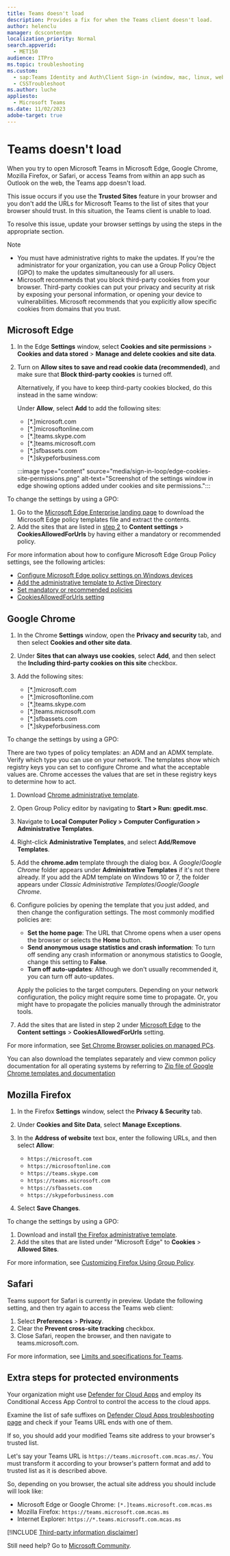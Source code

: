 ```yaml
---
title: Teams doesn't load
description: Provides a fix for when the Teams client doesn't load.
author: helenclu
manager: dcscontentpm
localization_priority: Normal
search.appverid: 
  - MET150
audience: ITPro
ms.topic: troubleshooting
ms.custom: 
  - sap:Teams Identity and Auth\Client Sign-in (window, mac, linux, web)
  - CSSTroubleshoot
ms.author: luche
appliesto: 
  - Microsoft Teams
ms.date: 11/02/2023
adobe-target: true
---
```


# Teams doesn't load

When you try to open Microsoft Teams in Microsoft Edge, Google Chrome, Mozilla Firefox, or Safari, or access Teams from within an app such as Outlook on the web, the Teams app doesn't load.

This issue occurs if you use the **Trusted Sites** feature in your browser and you don't add the URLs for Microsoft Teams to the list of sites that your browser should trust. In this situation, the Teams client is unable to load.

To resolve this issue, update your browser settings by using the steps in the appropriate section.

> [!NOTE]  
>
> - You must have administrative rights to make the updates. If you're the administrator for your organization, you can use a Group Policy Object (GPO) to make the updates simultaneously for all users.
> - Microsoft recommends that you block third-party cookies from your browser. Third-party cookies can put your privacy and security at risk by exposing your personal information, or opening your device to vulnerabilities. Microsoft recommends that you explicitly allow specific cookies from domains that you trust.

## Microsoft Edge

1. In the Edge **Settings** window, select **Cookies and site permissions** > **Cookies and data stored** > **Manage and delete cookies and site data**.
2. Turn on **Allow sites to save and read cookie data (recommended)**, and make sure that **Block third-party cookies** is turned off.

   Alternatively, if you have to keep third-party cookies blocked, do this instead in the same window:

   Under **Allow**, select **Add** to add the following sites:

    - [*.]microsoft.com
    - [*.]microsoftonline.com
    - [*.]teams.skype.com
    - [*.]teams.microsoft.com
    - [*.]sfbassets.com
    - [*.]skypeforbusiness.com

    :::image type="content" source="media/sign-in-loop/edge-cookies-site-permissions.png" alt-text="Screenshot of the settings window in edge showing options added under cookies and site permissions.":::

To change the settings by using a GPO:

1. Go to the [Microsoft Edge Enterprise landing page](https://aka.ms/EdgeEnterprise) to download the Microsoft Edge policy templates file and extract the contents.
2. Add the sites that are listed in [step 2](/deployedge/configure-microsoft-edge#2-set-mandatory-or-recommended-policies) to **Content settings** > **CookiesAllowedForUrls** by having either a mandatory or recommended policy.

For more information about how to configure Microsoft Edge Group Policy settings, see the following articles:

- [Configure Microsoft Edge policy settings on Windows devices](/deployedge/configure-microsoft-edge)
- [Add the administrative template to Active Directory](/deployedge/configure-microsoft-edge#add-the-administrative-template-to-active-directory)
- [Set mandatory or recommended policies](/deployedge/configure-microsoft-edge#2-set-mandatory-or-recommended-policies) 
- [CookiesAllowedForUrls setting](/deployedge/microsoft-edge-policies#cookiesallowedforurls)

## Google Chrome

1. In the Chrome **Settings** window, open the **Privacy and security** tab, and then select **Cookies and other site data**.
2. Under **Sites that can always use cookies**, select **Add**, and then select the **Including third-party cookies on this site** checkbox.
3. Add the following sites:

    - [*.]microsoft.com
    - [*.]microsoftonline.com
    - [*.]teams.skype.com
    - [*.]teams.microsoft.com
    - [*.]sfbassets.com
    - [*.]skypeforbusiness.com

To change the settings by using a GPO:

There are two types of policy templates: an ADM and an ADMX template. Verify which type you can use on your network. The templates show which registry keys you can set to configure Chrome and what the acceptable values are. Chrome accesses the values that are set in these registry keys to determine how to act.

1. Download [Chrome administrative template](https://enterprise.google.com/chrome/chrome-browser/#download).
2. Open Group Policy editor by navigating to **Start > Run: gpedit.msc**.
3. Navigate to **Local Computer Policy > Computer Configuration > Administrative Templates**.
4. Right-click **Administrative Templates**, and select **Add/Remove Templates**.
5. Add the **chrome.adm** template through the dialog box. A *Google*/*Google Chrome* folder appears under **Administrative Templates** if it's not there already. If you add the ADM template on Windows 10 or 7, the folder appears under *Classic Administrative Templates*/*Google*/*Google Chrome*.
6. Configure policies by opening the template that you just added, and then change the configuration settings. The most commonly modified policies are:
    - **Set the home page**: The URL that Chrome opens when a user opens the browser or selects the **Home** button.
    - **Send anonymous usage statistics and crash information**: To turn off sending any crash information or anonymous statistics to Google, change this setting to **False**.
    - **Turn off auto-updates**: Although we don't usually recommended it, you can turn off auto-updates.

    Apply the policies to the target computers. Depending on your network configuration, the policy might require some time to propagate. Or, you might have to propagate the policies manually through the administrator tools.
7. Add the sites that are listed in step 2 under [Microsoft Edge](#microsoft-edge) to the **Content settings** > **CookiesAllowedForUrls** setting.

For more information, see [Set Chrome Browser policies on managed PCs](https://support.google.com/chrome/a/answer/187202/set-chrome-browser-policies-on-managed-pcs).

You can also download the templates separately and view common policy documentation for all operating systems by referring to [Zip file of Google Chrome templates and documentation](https://dl.google.com/dl/edgedl/chrome/policy/policy_templates.zip)

## Mozilla Firefox

1. In the Firefox **Settings** window, select the **Privacy & Security** tab.
2. Under **Cookies and Site Data**, select **Manage Exceptions**.
3. In the **Address of website** text box, enter the following URLs, and then select **Allow**:

    - `https://microsoft.com`
    - `https://microsoftonline.com`
    - `https://teams.skype.com`
    - `https://teams.microsoft.com`
    - `https://sfbassets.com`
    - `https://skypeforbusiness.com`

4. Select **Save Changes**.

To change the settings by using a GPO:

1. Download and install [the Firefox administrative template](https://github.com/mozilla/policy-templates/releases).
2. Add the sites that are listed under "Microsoft Edge" to **Cookies** > **Allowed Sites**.

For more information, see [Customizing Firefox Using Group Policy](https://support.mozilla.org/kb/customizing-firefox-using-group-policy-windows).

## Safari

Teams support for Safari is currently in preview. Update the following setting, and then try again to access the Teams web client:

1. Select **Preferences** > **Privacy**.
2. Clear the **Prevent cross-site tracking** checkbox.
3. Close Safari, reopen the browser, and then navigate to teams.microsoft.com.

For more information, see [Limits and specifications for Teams](/microsoftteams/limits-specifications-teams#browsers).

## Extra steps for protected environments

Your organization might use [Defender for Cloud Apps](https://aka.ms/defender-for-cloud-apps) and employ its Conditional Access App Control to control the access to the cloud apps.

Examine the list of safe suffixes on [Defender Cloud Apps troubleshooting page](/defender-cloud-apps/troubleshooting-proxy-url) and check if your Teams URL ends with one of them.

If so, you should add your modified Teams site address to your browser's trusted list.

Let's say your Teams URL is `https://teams.microsoft.com.mcas.ms/`. You must transform it according to your browser's pattern format and add to trusted list as it is described above.

So, depending on you browser, the actual site address you should include will look like:

- Microsoft Edge or Google Chrome: `[*.]teams.microsoft.com.mcas.ms`
- Mozilla Firefox: `https://teams.microsoft.com.mcas.ms`
- Internet Explorer: `https://*.teams.microsoft.com.mcas.ms`

[!INCLUDE [Third-party information disclaimer](../../includes/third-party-information-disclaimer.md)]

Still need help? Go to [Microsoft Community](https://answers.microsoft.com/).
